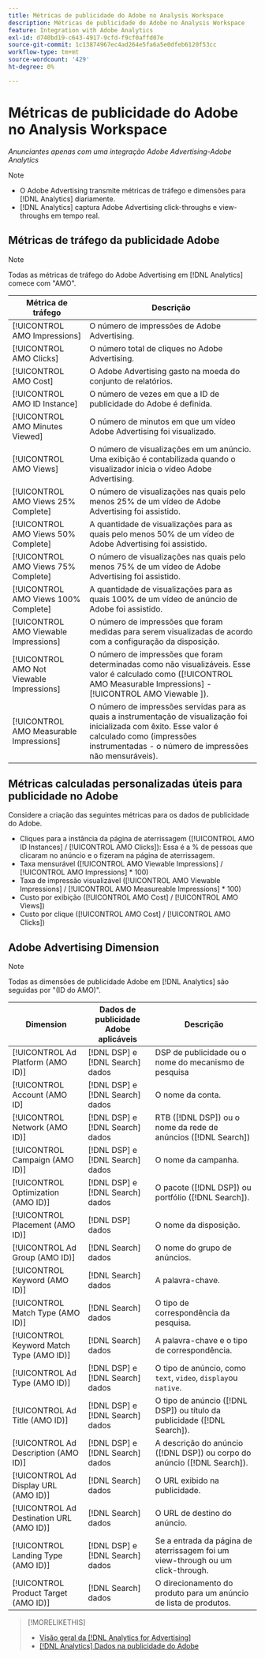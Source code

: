 ```yaml
---
title: Métricas de publicidade do Adobe no Analysis Workspace
description: Métricas de publicidade do Adobe no Analysis Workspace
feature: Integration with Adobe Analytics
exl-id: d740bd19-c643-4917-9cfd-f9cf0affd07e
source-git-commit: 1c13874967ec4ad264e5fa6a5e0dfeb6120f53cc
workflow-type: tm+mt
source-wordcount: '429'
ht-degree: 0%

---
```


# Métricas de publicidade do Adobe no Analysis Workspace

*Anunciantes apenas com uma integração Adobe Advertising-Adobe Analytics*

>[!NOTE]
>
>* O Adobe Advertising transmite métricas de tráfego e dimensões para [!DNL Analytics] diariamente.
>* [!DNL Analytics] captura Adobe Advertising click-throughs e view-throughs em tempo real.


## Métricas de tráfego da publicidade Adobe

>[!NOTE]
>
>Todas as métricas de tráfego do Adobe Advertising em [!DNL Analytics] comece com &quot;AMO&quot;.

| Métrica de tráfego | Descrição |
| -------------- | ----------- |
| [!UICONTROL AMO Impressions] | O número de impressões de Adobe Advertising. |
| [!UICONTROL AMO Clicks] | O número total de cliques no Adobe Advertising. |
| [!UICONTROL AMO Cost] | O Adobe Advertising gasto na moeda do conjunto de relatórios. |
| [!UICONTROL AMO ID Instance] | O número de vezes em que a ID de publicidade do Adobe é definida. |
| [!UICONTROL AMO Minutes Viewed] | O número de minutos em que um vídeo Adobe Advertising foi visualizado. |
| [!UICONTROL AMO Views] | O número de visualizações em um anúncio. Uma exibição é contabilizada quando o visualizador inicia o vídeo Adobe Advertising. |
| [!UICONTROL AMO Views 25% Complete] | O número de visualizações nas quais pelo menos 25% de um vídeo de Adobe Advertising foi assistido. |
| [!UICONTROL AMO Views 50% Complete] | A quantidade de visualizações para as quais pelo menos 50% de um vídeo de Adobe Advertising foi assistido. |
| [!UICONTROL AMO Views 75% Complete] | O número de visualizações nas quais pelo menos 75% de um vídeo de Adobe Advertising foi assistido. |
| [!UICONTROL AMO Views 100% Complete] | A quantidade de visualizações para as quais 100% de um vídeo de anúncio de Adobe foi assistido. |
| [!UICONTROL AMO Viewable Impressions] | O número de impressões que foram medidas para serem visualizadas de acordo com a configuração da disposição. |
| [!UICONTROL AMO Not Viewable Impressions] | O número de impressões que foram determinadas como não visualizáveis. Esse valor é calculado como ([!UICONTROL AMO Measurable Impressions] - [!UICONTROL AMO Viewable ]). |
| [!UICONTROL AMO Measurable Impressions] | O número de impressões servidas para as quais a instrumentação de visualização foi inicializada com êxito. Esse valor é calculado como (impressões instrumentadas - o número de impressões não mensuráveis). |

## Métricas calculadas personalizadas úteis para publicidade no Adobe

Considere a criação das seguintes métricas para os dados de publicidade do Adobe.

* Cliques para a instância da página de aterrissagem ([!UICONTROL AMO ID Instances] / [!UICONTROL AMO Clicks]): Essa é a % de pessoas que clicaram no anúncio e o fizeram na página de aterrissagem.
* Taxa mensurável ([!UICONTROL AMO Viewable Impressions] / [!UICONTROL AMO Impressions] * 100)
* Taxa de impressão visualizável ([!UICONTROL AMO Viewable Impressions] / [!UICONTROL AMO Measureable Impressions] * 100)
* Custo por exibição ([!UICONTROL AMO Cost] / [!UICONTROL AMO Views])
* Custo por clique ([!UICONTROL AMO Cost] / [!UICONTROL AMO Clicks])

## Adobe Advertising Dimension

>[!NOTE]
>
>Todas as dimensões de publicidade Adobe em [!DNL Analytics] são seguidas por &quot;(ID do AMO)&quot;.

| Dimension | Dados de publicidade Adobe aplicáveis | Descrição |
| ----------- | ---------- | ---------- |
| [!UICONTROL Ad Platform (AMO ID)] | [!DNL DSP] e [!DNL Search] dados | DSP de publicidade ou o nome do mecanismo de pesquisa |
| [!UICONTROL Account (AMO ID] | [!DNL DSP] e [!DNL Search] dados | O nome da conta. |
| [!UICONTROL Network (AMO ID)] | [!DNL DSP] e [!DNL Search] dados | RTB ([!DNL DSP]) ou o nome da rede de anúncios ([!DNL Search]) |
| [!UICONTROL Campaign (AMO ID)] | [!DNL DSP] e [!DNL Search] dados | O nome da campanha. |
| [!UICONTROL Optimization (AMO ID)] | [!DNL DSP] e [!DNL Search] dados | O pacote ([!DNL DSP]) ou portfólio ([!DNL Search]). |
| [!UICONTROL Placement (AMO ID)] | [!DNL DSP] dados | O nome da disposição. |
| [!UICONTROL Ad Group (AMO ID)] | [!DNL Search] dados | O nome do grupo de anúncios. |
| [!UICONTROL Keyword (AMO ID)] | [!DNL Search] dados | A palavra-chave. |
| [!UICONTROL Match Type (AMO ID)] | [!DNL Search] dados | O tipo de correspondência da pesquisa. |
| [!UICONTROL Keyword Match Type (AMO ID)] | [!DNL Search] dados | A palavra-chave e o tipo de correspondência. |
| [!UICONTROL Ad Type (AMO ID)] | [!DNL DSP] e [!DNL Search] dados | O tipo de anúncio, como `text`, `video`, `display`ou `native`. |
| [!UICONTROL Ad Title (AMO ID)] | [!DNL DSP] e [!DNL Search] dados | O tipo de anúncio ([!DNL DSP]) ou título da publicidade ([!DNL Search]). |
| [!UICONTROL Ad Description (AMO ID)] | [!DNL DSP] e [!DNL Search] dados | A descrição do anúncio ([!DNL DSP]) ou corpo do anúncio ([!DNL Search]). |
| [!UICONTROL Ad Display URL (AMO ID)] | [!DNL Search] dados | O URL exibido na publicidade. |
| [!UICONTROL Ad Destination URL (AMO ID)] | [!DNL Search] dados | O URL de destino do anúncio. |
| [!UICONTROL Landing Type (AMO ID)] | [!DNL DSP] e [!DNL Search] dados | Se a entrada da página de aterrissagem foi um view-through ou um click-through. |
| [!UICONTROL Product Target (AMO ID)] | [!DNL Search] dados | O direcionamento do produto para um anúncio de lista de produtos. |

>[!MORELIKETHIS]
>
>* [Visão geral da [!DNL Analytics for Advertising]](overview.md)
>* [[!DNL Analytics] Dados na publicidade do Adobe](/help/integrations/analytics/analytics-data-in-advertising.md)

